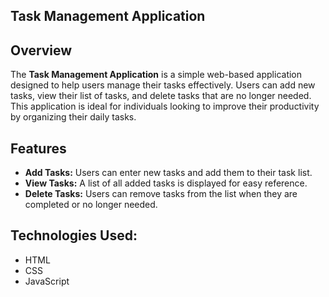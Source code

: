 ## Task Management Application

## Overview

The **Task Management Application** is a simple web-based application designed to help users manage their tasks effectively. Users can add new tasks, view their list of tasks, and delete tasks that are no longer needed. This application is ideal for individuals looking to improve their productivity by organizing their daily tasks.

## Features

- **Add Tasks:** Users can enter new tasks and add them to their task list.
- **View Tasks:** A list of all added tasks is displayed for easy reference.
- **Delete Tasks:** Users can remove tasks from the list when they are completed or no longer needed.

## Technologies Used:

- HTML
- CSS
- JavaScript
